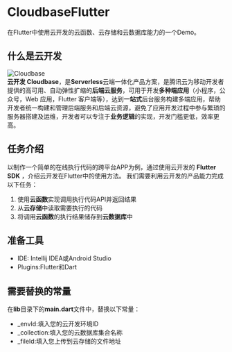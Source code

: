 # CloudbaseFlutter

在Flutter中使用云开发的云函数、云存储和云数据库能力的一个Demo。

## 什么是云开发
![Cloudbase](https://docs.cloudbase.net/favicon.png)  
**云开发 Cloudbase**，是**Serverless**云端一体化产品方案，是腾讯云为移动开发者提供的高可用、自动弹性扩缩的**后端云服务**，可用于开发**多种端应用**（小程序，公众号，Web 应用，Flutter 客户端等），达到**一站式**后台服务构建多端应用，帮助开发者统一构建和管理后端服务和后端云资源，避免了应用开发过程中参与繁琐的服务器搭建及运维，开发者可以专注于**业务逻辑**的实现，开发门槛更低，效率更高。


## 任务介绍

以制作一个简单的在线执行代码的跨平台APP为例，通过使用云开发的 **Flutter SDK** ，介绍云开发在Flutter中的使用方法。
我们需要利用云开发的产品能力完成以下任务：
1. 使用**云函数**实现调用执行代码API并返回结果
2. 从**云存储**中读取需要执行的代码
3. 将调用**云函数**的执行结果储存到**云数据库**中

## 准备工具
- IDE: Intellij IDEA或Android Studio
- Plugins:Flutter和Dart

## 需要替换的常量  
在**lib**目录下的**main.dart**文件中，替换以下常量：  
- _envId:填入您的云开发环境ID
- _collection:填入您的云数据库集合名称
- _fileId:填入您上传到云存储的文件地址